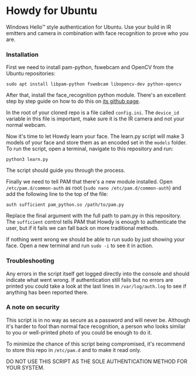 # Howdy for Ubuntu

Windows Hello™ style authentication for Ubuntu. Use your build in IR emitters and camera in combination with face recognition to prove who you are.

### Installation

First we need to install pam-python, fswebcam and OpenCV from the Ubuntu repositories:

```
sudo apt install libpam-python fswebcam libopencv-dev python-opencv
```

After that, install the face_recognition python module. There's an excellent step by step guide on how to do this on [its github page](https://github.com/ageitgey/face_recognition#installation).

In the root of your cloned repo is a file called `config.ini`. The `device_id` variable in this file is important, make sure it is the IR camera and not your normal webcam.

Now it's time to let Howdy learn your face. The learn.py script will make 3 models of your face and store them as an encoded set in the `models` folder. To run the script, open a terminal, navigate to this repository and run:

```
python3 learn.py
```

The script should guide you through the process.

Finally we need to tell PAM that there's a new module installed. Open `/etc/pam.d/common-auth` as root (`sudo nano /etc/pam.d/common-auth`) and add the following line to the top of the file:

```
auth sufficient pam_python.so /path/to/pam.py
```

Replace the final argument with the full path to pam.py in this repository. The `sufficient` control tells PAM that Howdy is enough to authenticate the user, but if it fails we can fall back on more traditional methods.

If nothing went wrong we should be able to run sudo by just showing your face. Open a new terminal and run `sudo -i` to see it in action.

### Troubleshooting

Any errors in the script itself get logged directly into the console and should indicate what went wrong. If authentication still fails but no errors are printed you could take a look at the last lines in `/var/log/auth.log` to see if anything has been reported there.


### A note on security

This script is in no way as secure as a password and will never be. Although it's harder to fool than normal face recognition, a person who looks similar to you or well-printed photo of you could be enough to do it.

To minimize the chance of this script being compromised, it's recommend to store this repo in `/etc/pam.d` and to make it read only.

DO NOT USE THIS SCRIPT AS THE SOLE AUTHENTICATION METHOD FOR YOUR SYSTEM.
